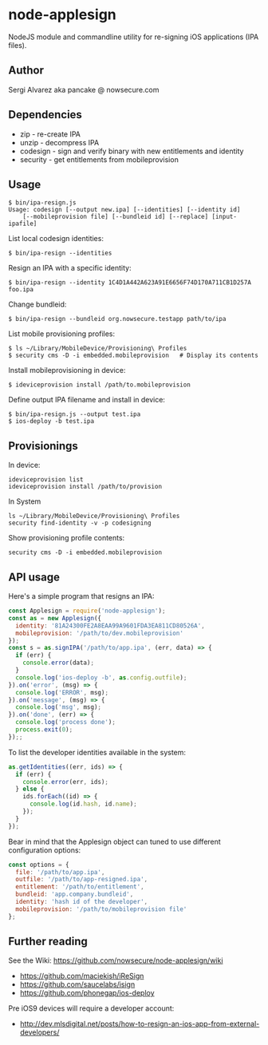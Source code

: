 node-applesign
===============

NodeJS module and commandline utility for re-signing iOS applications (IPA files).

Author
------

Sergi Alvarez aka pancake @ nowsecure.com

Dependencies
------------

* zip      - re-create IPA
* unzip    - decompress IPA
* codesign - sign and verify binary with new entitlements and identity
* security - get entitlements from mobileprovision

Usage
-----

	$ bin/ipa-resign.js
	Usage: codesign [--output new.ipa] [--identities] [--identity id]
		[--mobileprovision file] [--bundleid id] [--replace] [input-ipafile]

List local codesign identities:

	$ bin/ipa-resign --identities

Resign an IPA with a specific identity:

	$ bin/ipa-resign --identity 1C4D1A442A623A91E6656F74D170A711CB1D257A foo.ipa

Change bundleid:

	$ bin/ipa-resign --bundleid org.nowsecure.testapp path/to/ipa

List mobile provisioning profiles:

	$ ls ~/Library/MobileDevice/Provisioning\ Profiles
	$ security cms -D -i embedded.mobileprovision   # Display its contents

Install mobileprovisioning in device:

	$ ideviceprovision install /path/to.mobileprovision

Define output IPA filename and install in device:

	$ bin/ipa-resign.js --output test.ipa
	$ ios-deploy -b test.ipa

Provisionings
-------------

In device:

	ideviceprovision list
	ideviceprovision install /path/to/provision

In System

	ls ~/Library/MobileDevice/Provisioning\ Profiles
	security find-identity -v -p codesigning

Show provisioning profile contents:

	security cms -D -i embedded.mobileprovision

API usage
---------

Here's a simple program that resigns an IPA:

```js
const Applesign = require('node-applesign');
const as = new Applesign({
  identity: '81A24300FE2A8EAA99A9601FDA3EA811CD80526A',
  mobileprovision: '/path/to/dev.mobileprovision'
});
const s = as.signIPA('/path/to/app.ipa', (err, data) => {
  if (err) {
    console.error(data);
  }
  console.log('ios-deploy -b', as.config.outfile);
}).on('error', (msg) => {
  console.log('ERROR', msg);
}).on('message', (msg) => {
  console.log('msg', msg);
}).on('done', (err) => {
  console.log('process done');
  process.exit(0);
});;
```

To list the developer identities available in the system:

```js
as.getIdentities((err, ids) => {
  if (err) {
    console.error(err, ids);
  } else {
    ids.forEach((id) => {
      console.log(id.hash, id.name);
    });
  }
});
```

Bear in mind that the Applesign object can tuned to use different
configuration options:

```js
const options = {
  file: '/path/to/app.ipa',
  outfile: '/path/to/app-resigned.ipa',
  entitlement: '/path/to/entitlement',
  bundleid: 'app.company.bundleid',
  identity: 'hash id of the developer',
  mobileprovision: '/path/to/mobileprovision file'
};
```

Further reading
---------------

See the Wiki: https://github.com/nowsecure/node-applesign/wiki

* https://github.com/maciekish/iReSign
* https://github.com/saucelabs/isign
* https://github.com/phonegap/ios-deploy

Pre iOS9 devices will require a developer account:

* http://dev.mlsdigital.net/posts/how-to-resign-an-ios-app-from-external-developers/
